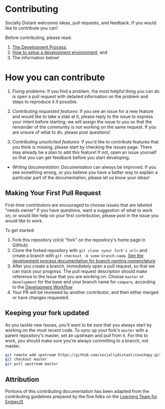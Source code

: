 # Contributing

Socially Distant welcomes ideas, pull requests, and feedback.  If you would like to contribute you can!

Before contributing, please read:

1. [The Development Process](docs/DEVELOPMENT_PROCESS.md);
1. [How to setup a development environment](docs/ENVIRONMENT_SETUP.md); and
1. The information below!

# How you can contribute

1. _Fixing problems_: If you find a problem, the most helpful thing you can do is open a pull request with detailed information on the problem and steps to reproduce it if possible.

1. _Contributing requested features_: If you see an issue for a new feature and would like to take a stab at it, please reply to the issue to express your intent before starting; we will assign the issue to you so that the remainder of the community is not working on the same request.  If you are unsure of what to do, please post questions!

1. _Contributing unsolicited features_: If you'd like to contribute features that you think is missing, please start by checking the issues page. There may already be a plan to add this feature! If not, open an issue yourself so that you can get feedback before you start developing. 

* _Writing documentation_: Documentation can always be improved.  If you see something wrong, or you believe you have a better way to explain a particular part of the documentation, please let us know your ideas!

## Making Your First Pull Request

First-time contributors are encouraged to choose issues that are labeled 
"needs owner" If you have questions, want a suggestion of what to work on, or would like help on your first contribution, please post in the issue you would like to work.

To get started:
1. Fork this repository (click "fork" on the repository's home page in GitHub)
1. Clone the forked repository with `git clone <your fork's url>` and create a
branch with `git checkout -b some-branch-name`. [See the development process documentation for branch naming nomenclature](docs/DEVELOPMENT_PROCESS.md#branch-nomenclature)
1. After you create a branch, immediately open a pull request, so that we can track your progress.  The pull request description should make reference to the Issue that you are working on. Choose `master` or `development` for the base and your branch name for `compare`, according to the [Development Workflow](docs/DEVELOPMENT_PROCESS.md#development-workflow)
1. Your PR will be reviewed by another contributor, and then either merged or have changes requested.

## Keeping your fork updated

As you tackle new Issues, you'll want to be sure that you always start by working
on the most recent code. To sync up your fork's  `master` with a parent repository's master, set an upstream and pull from it. For this to work, you should make sure you're always committing to a branch, not master.

```bash
git remote add upstream https://github.com/sociallydistant/couchapy.git
git checkout master
git pull upstream master
```

## Attribution

Portions of this contributing documentation has been adapted from the contributing guidelines prepared by the fine folks on the [Learning Team for EmberJS](https://github.com/ember-learn/guides-source/edit/master/CONTRIBUTING.md)
